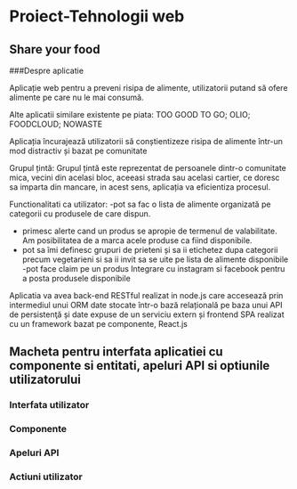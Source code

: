 # Proiect-Tehnologii web

## Share your food
###Despre aplicatie

Aplicație web pentru a preveni risipa de alimente, utilizatorii putand să ofere alimente pe care nu le mai consumă.

Alte aplicatii similare existente pe piata: TOO GOOD TO GO; OLIO; FOODCLOUD; NOWASTE

Aplicația încurajează utilizatorii să conștientizeze risipa de alimente într-un mod distractiv și bazat pe comunitate 

Grupul țintă:
Grupul țintă este reprezentat de persoanele dintr-o comunitate mica, vecini din acelasi bloc, aceeasi strada sau acelasi cartier, ce doresc sa imparta din mancare, in acest sens, aplicația va eficientiza procesul. 

Functionalitati ca utilizator: 
-pot sa fac o lista de alimente organizată pe categorii cu produsele de care dispun.
- primesc alerte cand un produs se apropie de termenul de valabilitate. Am posibilitatea de a marca acele produse ca fiind disponibile.
- pot sa îmi definesc grupuri de prieteni și sa ii etichetez dupa categorii precum vegetarieni si sa ii invit sa se uite pe lista de alimente disponibile
-pot face claim pe un produs
Integrare cu instagram si facebook pentru a posta produsele disponibile

Aplicatia va avea back-end RESTful realizat in node.js care accesează prin intermediul unui ORM date stocate într-o bază relațională pe baza unui API de persistenţă și date expuse de un serviciu extern și frontend SPA realizat cu un framework bazat pe componente, React.js

## Macheta pentru interfata aplicatiei cu componente si entitati, apeluri API si optiunile utilizatorului 
### Interfata utilizator
### Componente
### Apeluri API
### Actiuni utilizator






